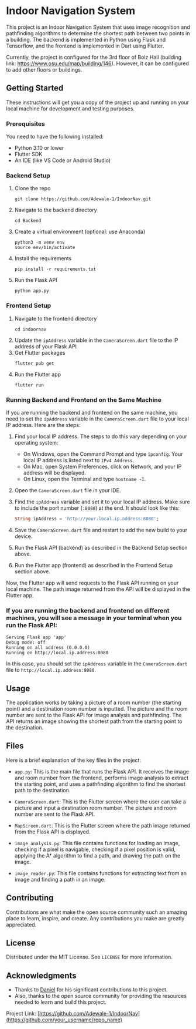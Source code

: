 # Indoor Navigation System

This project is an Indoor Navigation System that uses image recognition and pathfinding algorithms to determine the shortest path between two points in a building. The backend is implemented in Python using Flask and Tensorflow, and the frontend is implemented in Dart using Flutter.

Currently, the project is configured for the 3rd floor of Bolz Hall (building link: https://www.osu.edu/map/building/146). However, it can be configured to add other floors or buildings.

## Getting Started

These instructions will get you a copy of the project up and running on your local machine for development and testing purposes.

### Prerequisites

You need to have the following installed:

- Python 3.10 or lower
- Flutter SDK
- An IDE (like VS Code or Android Studio)

### Backend Setup

1. Clone the repo
   ```
   git clone https://github.com/Adewale-1/IndoorNav.git
   ```
2. Navigate to the backend directory
   ```
   cd Backend
   ```
3. Create a virtual environment (optional: use Anaconda)
   ```
   python3 -m venv env
   source env/bin/activate
   ```
4. Install the requirements
   ```
   pip install -r requirements.txt
   ```
5. Run the Flask API
   ```
   python app.py
   ```

### Frontend Setup

1. Navigate to the frontend directory
   ```
   cd indoornav
   ```
2. Update the `ipAddress` variable in the `CameraScreen.dart` file to the IP address of your Flask API
3. Get Flutter packages
   ```
   flutter pub get
   ```
4. Run the Flutter app
   ```
   flutter run
   ```

### Running Backend and Frontend on the Same Machine

If you are running the backend and frontend on the same machine, you need to set the `ipAddress` variable in the `CameraScreen.dart` file to your local IP address. Here are the steps:

1. Find your local IP address. The steps to do this vary depending on your operating system:

   - On Windows, open the Command Prompt and type `ipconfig`. Your local IP address is listed next to `IPv4 Address`.
   - On Mac, open System Preferences, click on Network, and your IP address will be displayed.
   - On Linux, open the Terminal and type `hostname -I`.

2. Open the `CameraScreen.dart` file in your IDE.

3. Find the `ipAddress` variable and set it to your local IP address. Make sure to include the port number (`:8080`) at the end. It should look like this:

   ```dart
   String ipAddress = 'http://your.local.ip.address:8080';
   ```

4. Save the `CameraScreen.dart` file and restart to add the new build to your device.

5. Run the Flask API (backend) as described in the Backend Setup section above.

6. Run the Flutter app (frontend) as described in the Frontend Setup section above.

Now, the Flutter app will send requests to the Flask API running on your local machine. The path image returned from the API will be displayed in the Flutter app.

### If you are running the backend and frontend on different machines, you will see a message in your terminal when you run the Flask API:

```
Serving Flask app 'app'
Debug mode: off
Running on all address (0.0.0.0)
Running on http://local.ip.address:8080
```

In this case, you should set the `ipAddress` variable in the `CameraScreen.dart` file to `http://local.ip.address:8080`.

## Usage

The application works by taking a picture of a room number (the starting point) and a destination room number is inputted. The picture and the room number are sent to the Flask API for image analysis and pathfinding. The API returns an image showing the shortest path from the starting point to the destination.

## Files

Here is a brief explanation of the key files in the project:

- `app.py`: This is the main file that runs the Flask API. It receives the image and room number from the frontend, performs image analysis to extract the starting point, and uses a pathfinding algorithm to find the shortest path to the destination.

- `CameraScreen.dart`: This is the Flutter screen where the user can take a picture and input a destination room number. The picture and room number are sent to the Flask API.

- `MapScreen.dart`: This is the Flutter screen where the path image returned from the Flask API is displayed.

- `image_analysis.py`: This file contains functions for loading an image, checking if a pixel is navigable, checking if a pixel position is valid, applying the A\* algorithm to find a path, and drawing the path on the image.

- `image_reader.py`: This file contains functions for extracting text from an image and finding a path in an image.

## Contributing

Contributions are what make the open source community such an amazing place to learn, inspire, and create. Any contributions you make are greatly appreciated.

## License

Distributed under the MIT License. See `LICENSE` for more information.

## Acknowledgments

- Thanks to [Daniel](https://github.com/danield33) for his significant contributions to this project.
- Also, thanks to the open source community for providing the resources needed to learn and build this project.

Project Link: [https://github.com/Adewale-1/IndoorNav](https://github.com/your_username/repo_name)
